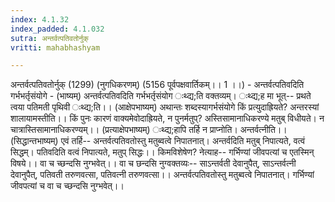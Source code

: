 ```yaml
---
index: 4.1.32
index_padded: 4.1.032
sutra: अन्तर्वत्पतिवतोर्नुक्
vritti: mahabhashyam

---
```

 अन्तर्वत्पतिवतोर्नुक् (1299) (नुगधिकरणम्) (5156 पूर्वपक्षवार्तिकम्।। 1 ।।) - अन्तर्वत्पतिवदिति गर्भभर्तृसंयोगे - (भाष्यम्) अन्तर्वत्पतिवदिति गर्भभर्तृसंयोग ःथ्द्य;ति वक्तव्यम्। ःथ्द्य;ह मा भूत्-- प्रथते त्वया पतिमती पृथिवी ःथ्द्य;ति।। (आक्षेपभाष्यम्) अथान्तः शब्दस्यागर्भसंयोगे किं प्रत्युदाह्रियते? अन्तरस्यां शालायामस्तीति।। किं पुनः कारणं वाक्यमेवोदाह्रियते, न पुनर्मतुप्? अस्तिसामानाधिकरण्ये मतुब् विधीयते। न चात्रास्तिसामानाधिकरण्यम्।। (प्रत्याक्षेपभाष्यम्) ःथ्द्य;हापि तर्हि न प्राप्नोति। अन्तर्वत्नीति।। (सिद्धान्तभाष्यम्) एवं तर्हि-- अन्तर्वत्पतिवतोस्तु मतुब्वत्वे निपातनात्। अन्तर्वदिति मतुब् निपात्यते, वत्वं सिद्धम्। पतिवदिति वत्वं निपात्यते, मतुप् सिद्धः।। किमविशेषेण? नेत्याह-- गर्भिण्यां जीवपत्यां च एतस्मिन् विषये।। वा च च्छन्दसि नुग्भवेत्।। वा च छन्दसि नुग्वक्तव्यः-- साऽन्तर्वती देवानुपैत्, साऽन्तर्वत्नी देवानुपैत्, पतिवती तरुणवत्सा, पतिवत्नी तरुणवत्सा।। अन्तर्वत्पतिवतोस्तु मतुब्वत्वे निपातनात्। गर्भिण्यां जीवपत्यां च वा च च्छन्दसि नुग्भवेत्।। 